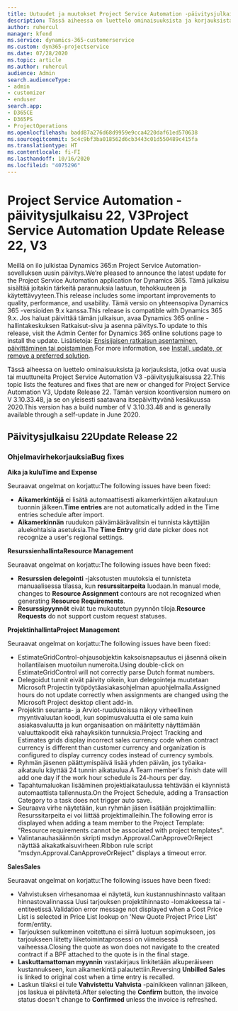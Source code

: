 ```yaml
---
title: Uutuudet ja muutokset Project Service Automation -päivitysjulkaisussa 22, V3
description: Tässä aiheessa on luettelo ominaisuuksista ja korjauksista, jotka ovat käytettävissä Project Service Automation -päivitysjulkaisussa 22, V3.
author: ruhercul
manager: kfend
ms.service: dynamics-365-customerservice
ms.custom: dyn365-projectservice
ms.date: 07/28/2020
ms.topic: article
ms.author: ruhercul
audience: Admin
search.audienceType:
- admin
- customizer
- enduser
search.app:
- D365CE
- D365PS
- ProjectOperations
ms.openlocfilehash: badd87a276d68d9959e9cca4220daf61ed570638
ms.sourcegitcommit: 5c4c9bf3ba018562d6cb3443c01d550489c415fa
ms.translationtype: HT
ms.contentlocale: fi-FI
ms.lasthandoff: 10/16/2020
ms.locfileid: "4075296"
---
```

# <a name="project-service-automation-update-release-22-v3"></a><span data-ttu-id="ef81d-103">Project Service Automation -päivitysjulkaisu 22, V3</span><span class="sxs-lookup"><span data-stu-id="ef81d-103">Project Service Automation Update Release 22, V3</span></span>

<span data-ttu-id="ef81d-104">Meillä on ilo julkistaa Dynamics 365:n Project Service Automation-sovelluksen uusin päivitys.</span><span class="sxs-lookup"><span data-stu-id="ef81d-104">We’re pleased to announce the latest update for the Project Service Automation application for Dynamics 365.</span></span> <span data-ttu-id="ef81d-105">Tämä julkaisu sisältää joitakin tärkeitä parannuksia laatuun, tehokkuuteen ja käytettävyyteen.</span><span class="sxs-lookup"><span data-stu-id="ef81d-105">This release includes some important improvements to quality, performance, and usability.</span></span> <span data-ttu-id="ef81d-106">Tämä versio on yhteensopiva Dynamics 365 -versioiden 9.x kanssa.</span><span class="sxs-lookup"><span data-stu-id="ef81d-106">This release is compatible with Dynamics 365 9.x.</span></span> <span data-ttu-id="ef81d-107">Jos haluat päivittää tämän julkaisun, avaa Dynamics 365 online -hallintakeskuksen Ratkaisut-sivu ja asenna päivitys.</span><span class="sxs-lookup"><span data-stu-id="ef81d-107">To update to this release, visit the Admin Center for Dynamics 365 online solutions page to install the update.</span></span> <span data-ttu-id="ef81d-108">Lisätietoja: [Ensisijaisen ratkaisun asentaminen, päivittäminen tai poistaminen](https://docs.microsoft.com/power-platform/admin/install-remove-preferred-solution).</span><span class="sxs-lookup"><span data-stu-id="ef81d-108">For more information, see [Install, update, or remove a preferred solution](https://docs.microsoft.com/power-platform/admin/install-remove-preferred-solution).</span></span>

<span data-ttu-id="ef81d-109">Tässä aiheessa on luettelo ominaisuuksista ja korjauksista, jotka ovat uusia tai muuttuneita Project Service Automation V3 -päivitysjulkaisussa 22.</span><span class="sxs-lookup"><span data-stu-id="ef81d-109">This topic lists the features and fixes that are new or changed for Project Service Automation V3, Update Release 22.</span></span> <span data-ttu-id="ef81d-110">Tämän version koontiversion numero on V 3.10.33.48, ja se on yleisesti saatavana itsepäivittyvänä kesäkuussa 2020.</span><span class="sxs-lookup"><span data-stu-id="ef81d-110">This version has a build number of V 3.10.33.48 and is generally available through a self-update in June 2020.</span></span>

## <a name="update-release-22"></a><span data-ttu-id="ef81d-111">Päivitysjulkaisu 22</span><span class="sxs-lookup"><span data-stu-id="ef81d-111">Update Release 22</span></span>

### <a name="bug-fixes"></a><span data-ttu-id="ef81d-112">Ohjelmavirhekorjauksia</span><span class="sxs-lookup"><span data-stu-id="ef81d-112">Bug fixes</span></span>



<span data-ttu-id="ef81d-113">**Aika ja kulu**</span><span class="sxs-lookup"><span data-stu-id="ef81d-113">**Time and Expense**</span></span>

<span data-ttu-id="ef81d-114">Seuraavat ongelmat on korjattu:</span><span class="sxs-lookup"><span data-stu-id="ef81d-114">The following issues have been fixed:</span></span>

- <span data-ttu-id="ef81d-115">**Aikamerkintöjä** ei lisätä automaattisesti aikamerkintöjen aikatauluun tuonnin jälkeen.</span><span class="sxs-lookup"><span data-stu-id="ef81d-115">**Time entries** are not automatically added in the Time entries schedule after import.</span></span>
- <span data-ttu-id="ef81d-116">**Aikamerkinnän** ruudukon päivämäärävalitsin ei tunnista käyttäjän aluekohtaisia asetuksia.</span><span class="sxs-lookup"><span data-stu-id="ef81d-116">The **Time Entry** grid date picker does not recognize a user's regional settings.</span></span>

<span data-ttu-id="ef81d-117">**Resurssienhallinta**</span><span class="sxs-lookup"><span data-stu-id="ef81d-117">**Resource Management**</span></span>

<span data-ttu-id="ef81d-118">Seuraavat ongelmat on korjattu:</span><span class="sxs-lookup"><span data-stu-id="ef81d-118">The following issues have been fixed:</span></span>

- <span data-ttu-id="ef81d-119">**Resurssien delegointi** -jaksotusten muutoksia ei tunnisteta manuaalisessa tilassa, kun **resurssitarpeita** luodaan.</span><span class="sxs-lookup"><span data-stu-id="ef81d-119">In manual mode, changes to **Resource Assignment** contours are not recognized when generating **Resource Requirements**.</span></span>
- <span data-ttu-id="ef81d-120">**Resurssipyynnöt** eivät tue mukautetun pyynnön tiloja.</span><span class="sxs-lookup"><span data-stu-id="ef81d-120">**Resource Requests** do not support custom request statuses.</span></span>

<span data-ttu-id="ef81d-121">**Projektinhallinta**</span><span class="sxs-lookup"><span data-stu-id="ef81d-121">**Project Management**</span></span>

<span data-ttu-id="ef81d-122">Seuraavat ongelmat on korjattu:</span><span class="sxs-lookup"><span data-stu-id="ef81d-122">The following issues have been fixed:</span></span>

- <span data-ttu-id="ef81d-123">EstimateGridControl-ohjausobjektin kaksoisnapsautus ei jäsennä oikein hollantilaisen muotoilun numeroita.</span><span class="sxs-lookup"><span data-stu-id="ef81d-123">Using double-click on EstimateGridControl will not correctly parse Dutch format numbers.</span></span>
- <span data-ttu-id="ef81d-124">Delegoidut tunnit eivät päivity oikein, kun delegointeja muutetaan Microsoft Projectin työpöytäasiakasohjelman apuohjelmalla.</span><span class="sxs-lookup"><span data-stu-id="ef81d-124">Assigned hours do not update correctly when assignments are changed using the Microsoft Project desktop client add-in.</span></span>
- <span data-ttu-id="ef81d-125">Projektin seuranta- ja Arviot-ruudukoissa näkyy virheellinen myyntivaluutan koodi, kun sopimusvaluutta ei ole sama kuin asiakasvaluutta ja kun organisaation on määritetty näyttämään valuuttakoodit eikä rahayksikön tunnuksia.</span><span class="sxs-lookup"><span data-stu-id="ef81d-125">Project Tracking and Estimates grids display incorrect sales currency code when contract currency is different than customer currency and organization is configured to display currency codes instead of currency symbols.</span></span>
- <span data-ttu-id="ef81d-126">Ryhmän jäsenen päättymispäivä lisää yhden päivän, jos työaika-aikataulu käyttää 24 tunnin aikataulua.</span><span class="sxs-lookup"><span data-stu-id="ef81d-126">A Team member's finish date will add one day if the work hour schedule is 24-hours per day.</span></span>
- <span data-ttu-id="ef81d-127">Tapahtumaluokan lisääminen projektiaikataulussa tehtävään ei käynnistä automaattista tallennusta.</span><span class="sxs-lookup"><span data-stu-id="ef81d-127">On the Project Schedule, adding a Transaction Category to a task does not trigger auto save.</span></span>
- <span data-ttu-id="ef81d-128">Seuraava virhe näytetään, kun ryhmän jäsen lisätään projektimalliin: Resurssitarpeita ei voi liittää projektimalleihin.</span><span class="sxs-lookup"><span data-stu-id="ef81d-128">The following error is displayed when adding a team member to the Project Template: "Resource requirements cannot be associated with project templates".</span></span> 
- <span data-ttu-id="ef81d-129">Valintanauhasäännön skripti msdyn.Approval.CanApproveOrReject näyttää aikakatkaisuvirheen.</span><span class="sxs-lookup"><span data-stu-id="ef81d-129">Ribbon rule script "msdyn.Approval.CanApproveOrReject" displays a timeout error.</span></span>

<span data-ttu-id="ef81d-130">**Sales**</span><span class="sxs-lookup"><span data-stu-id="ef81d-130">**Sales**</span></span>

<span data-ttu-id="ef81d-131">Seuraavat ongelmat on korjattu:</span><span class="sxs-lookup"><span data-stu-id="ef81d-131">The following issues have been fixed:</span></span>

- <span data-ttu-id="ef81d-132">Vahvistuksen virhesanomaa ei näytetä, kun kustannushinnasto valitaan hinnastovalinnassa Uusi tarjouksen projektihinnasto -lomakkeessa tai -entiteetissä.</span><span class="sxs-lookup"><span data-stu-id="ef81d-132">Validation error message not displayed when a Cost Price List is selected in Price List lookup on 'New Quote Project Price List' form/entity.</span></span>
- <span data-ttu-id="ef81d-133">Tarjouksen sulkeminen voitettuna ei siirrä luotuun sopimukseen, jos tarjoukseen liitetty liiketoimintaprosessi on viimeisessä vaiheessa.</span><span class="sxs-lookup"><span data-stu-id="ef81d-133">Closing the quote as won does not navigate to the created contract if a BPF attached to the quote is in the final stage.</span></span>
- <span data-ttu-id="ef81d-134">**Laskuttamattoman myynnin** vastakirjaus linkitetään alkuperäiseen kustannukseen, kun aikamerkintä palautettiin.</span><span class="sxs-lookup"><span data-stu-id="ef81d-134">Reversing **Unbilled Sales** is linked to original cost when a time entry is recalled.</span></span>
- <span data-ttu-id="ef81d-135">Laskun tilaksi ei tule **Vahvistettu** **Vahvista** -painikkeen valinnan jälkeen, jos laskua ei päivitetä.</span><span class="sxs-lookup"><span data-stu-id="ef81d-135">After selecting the **Confirm** button, the invoice status doesn't change to **Confirmed** unless the invoice is refreshed.</span></span>

